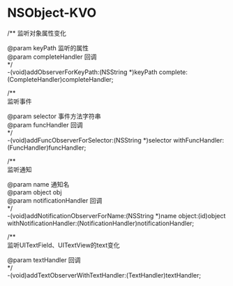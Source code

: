 # NSObject-KVO

/**
 监听对象属性变化  
  
 @param keyPath 监听的属性  
 @param completeHandler 回调  
 */  
-(void)addObserverForKeyPath:(NSString *)keyPath complete:(CompleteHandler)completeHandler;  
  
/**  
 监听事件  
  
 @param selector 事件方法字符串  
 @param funcHandler 回调  
 */  
-(void)addFuncObserverForSelector:(NSString *)selector withFuncHandler:(FuncHandler)funcHandler;  
  
/**  
 监听通知  
  
 @param name 通知名  
 @param object obj  
 @param notificationHandler 回调  
 */  
-(void)addNotificationObserverForName:(NSString *)name object:(id)object withNotificationHandler:(NotificationHandler)notificationHandler;  
  

/**  
 监听UITextField、UITextView的text变化  
  
 @param textHandler 回调  
 */  
-(void)addTextObserverWithTextHandler:(TextHandler)textHandler;  
